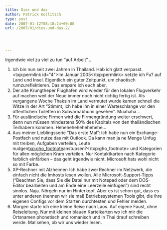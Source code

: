 ```yaml
---
title: Dies und das
author: Patrick Kollitsch
type: post
date: 2007-01-12T08:18:24+00:00
url: /2007/01/dies-und-das-2/




---
```

Irgendwie viel zu viel zu tun &#8220;auf Arbeit&#8221;&#8230;

  1. Ich bin nun seit zwei Jahren in Thailand. Hab ich glatt verpasst. <txp:permlink id="4">Im Januar 2005</txp:permlink> setzte ich Fu? auf Land und Insel. Eigentlich ein guter Zeitpunkt, um chaotisch rumzureflektieren. Das erspare ich euch aber.
  2. Der alte Krungtheper Flughafen wird wieder für den lokalen Flugverkehr auf machen weil der Neue immer noch nicht richtig fertig ist. Als vergangene Woche Thaksin im Land vermutet wurde kamen schnell die Witze in der Art &#8220;Stimmt, ich habe ihn in einer Warteschlange vor den öffentlichen Toiletten in Subvarnabhumi gesehen&#8221;. Muahaha&#8230;
  3. Für ausländische Firmen wird die Firmengründung weiter erschwert, denn nun müssen mindestens 50% des Kapitals von den thailändischen Teilhabern kommen. Hehehehehehehehehe&#8230;
  4. Aus meiner Lieblingsserie &#8220;Das erste Mal&#8221;: Ich habe nun ein Exchange-Postfach und nutze das mit Outlook. Da kann man ja ne Menge Unfug mit treiben, Aufgaben verteilen, Leute nudgen<txp:gho_footnote>anstupsen?</txp:gho_footnote> und Kategorien für allen möglichen Kram verteilen. Nur Kontaktkarten nach Kategorie farblich einfärben &#8211; das geht irgendwie nicht. Microsoft hats wohl nicht so mit Farbe.
  5. XP-Rechner mit Alzheimer: Ich habe zwei Rechner im Netzwerk, die einfach nicht die lmhosts lesen wollen. Alle Microsoft-Support-Tipps (&#8220;Beachten Sie, dass Sie die Datei nur mit Notepad oder dem DOS-Editor bearbeiten und am Ende eine Leerzeile einfügen&#8221;) sind recht sinnlos. Naja. Nörgeln nur im Hinterkopf. Aber es ist schon gut, dass es unter anderen (nennen wir sie mal) Betriebssystemen Tools gibt, die ihre eigenen Configs vor dem Starten durchtesten und Fehler melden.
  6. Morgen starte ich eine kleine Reise nach Laos. Auf eigene Faust, ohne Reiseleitung. Nur mit kleinen blauen Karteikarten wo ich mir die Ortsnamen phonetisch und romanisch und in Thai drauf schreiben werde. Mal sehen, ob wir uns wieder lesen.